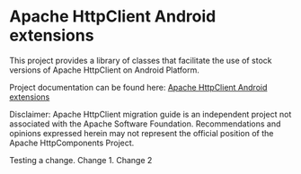 # Apache HttpClient Android extensions

This project provides a library of classes that facilitate the use of 
stock versions of Apache HttpClient on Android Platform.

Project documentation can be found here:
[Apache HttpClient Android extensions](https://ok2c.github.io/httpclient-android-ext)

Disclaimer: Apache HttpClient migration guide is an independent project not associated 
with the Apache Software Foundation. Recommendations and opinions expressed herein 
may not represent the official position of the Apache HttpComponents Project.

Testing a change. Change 1.
Change 2

